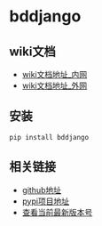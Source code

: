 # bddjango

## wiki文档

- [wiki文档地址_内网](https://www.bodexiong.vip/mkdocs/)
- [wiki文档地址_外网](https://wiki-bddjango.readthedocs.io/zh/)


## 安装

```
pip install bddjango
```


## 相关链接

- [github地址](https://github.com/bode135/bddjango)
- [pypi项目地址](https://pypi.org/project/bddjango/)
- [查看当前最新版本号](https://pypi.org/search/?q=bddjango)



